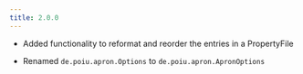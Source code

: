 ```yaml
---
title: 2.0.0
---
```


  - Added functionality to reformat and reorder the entries in a PropertyFile

  - Renamed `de.poiu.apron.Options` to `de.poiu.apron.ApronOptions`
